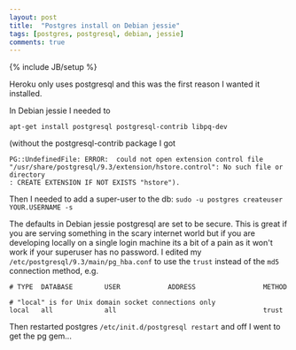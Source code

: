 ```yaml
---
layout: post
title:  "Postgres install on Debian jessie"
tags: [postgres, postgresql, debian, jessie]
comments: true
---
```

{% include JB/setup %}

Heroku only uses postgresql and this was the first reason I wanted it installed.

In Debian jessie I needed to

`apt-get install postgresql postgresql-contrib libpq-dev`

(without the postgresql-contrib package I got
~~~~~~~~~~~~~~~~~~~~~
PG::UndefinedFile: ERROR:  could not open extension control file "/usr/share/postgresql/9.3/extension/hstore.control": No such file or directory
: CREATE EXTENSION IF NOT EXISTS "hstore").
~~~~~~~~~~~~~~~~~~~~~

Then I needed to add a super-user to the db:
`sudo -u postgres createuser YOUR.USERNAME -s`

The defaults in Debian jessie postgresql are set to be secure.  This is great if
you are serving something in the scary internet world but if you are developing
locally on a single login machine its a bit of a pain as it won't work if your
superuser has no password. I edited my `/etc/postgresql/9.3/main/pg_hba.conf` to
use the `trust` instead of the `md5` connection method, e.g.

~~~~~~~~~~~~~~~~~~~~~
# TYPE  DATABASE        USER            ADDRESS                 METHOD

# "local" is for Unix domain socket connections only
local   all             all                                     trust
~~~~~~~~~~~~~~~~~~~~~

Then restarted postgres `/etc/init.d/postgresql restart` and off I went to get the pg gem...
